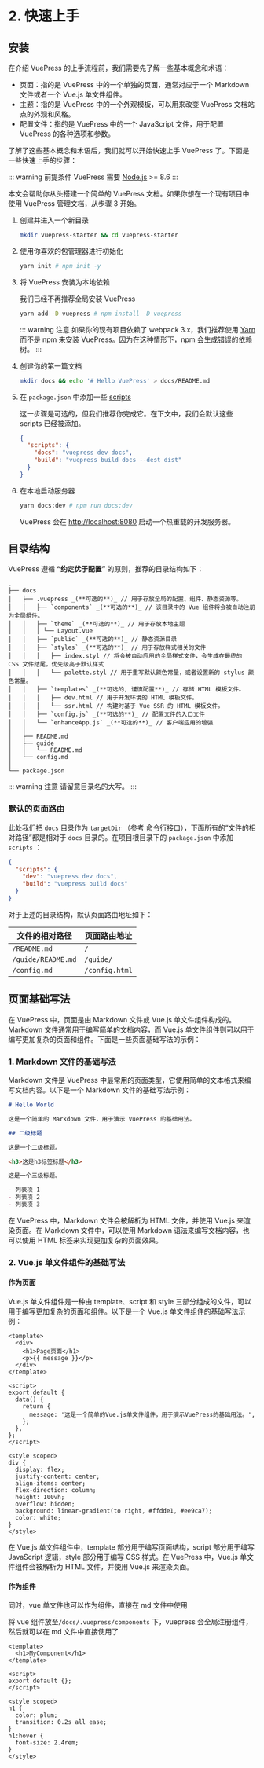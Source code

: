 # 2. 快速上手

## 安装

在介绍 VuePress 的上手流程前，我们需要先了解一些基本概念和术语：

- 页面：指的是 VuePress 中的一个单独的页面，通常对应于一个 Markdown 文件或者一个 Vue.js 单文件组件。
- 主题：指的是 VuePress 中的一个外观模板，可以用来改变 VuePress 文档站点的外观和风格。
- 配置文件：指的是 VuePress 中的一个 JavaScript 文件，用于配置 VuePress 的各种选项和参数。

了解了这些基本概念和术语后，我们就可以开始快速上手 VuePress 了。下面是一些快速上手的步骤：

::: warning 前提条件
VuePress 需要 [Node.js](https://nodejs.org/en/) >= 8.6
:::

本文会帮助你从头搭建一个简单的 VuePress 文档。如果你想在一个现有项目中使用 VuePress 管理文档，从步骤 3 开始。

1. 创建并进入一个新目录

   ```bash
   mkdir vuepress-starter && cd vuepress-starter
   ```

2. 使用你喜欢的包管理器进行初始化

   ```bash
   yarn init # npm init -y
   ```

3. 将 VuePress 安装为本地依赖

   我们已经不再推荐全局安装 VuePress

   ```bash
   yarn add -D vuepress # npm install -D vuepress
   ```

   ::: warning 注意
   如果你的现有项目依赖了 webpack 3.x，我们推荐使用 [Yarn](https://classic.yarnpkg.com/zh-Hans/) 而不是 npm 来安装 VuePress。因为在这种情形下，npm 会生成错误的依赖树。
   :::

4. 创建你的第一篇文档

   ```bash
   mkdir docs && echo '# Hello VuePress' > docs/README.md
   ```

5. 在 `package.json` 中添加一些 [scripts](https://classic.yarnpkg.com/zh-Hans/docs/package-json#toc-scripts)

   这一步骤是可选的，但我们推荐你完成它。在下文中，我们会默认这些 scripts 已经被添加。

   ```json
   {
     "scripts": {
       "docs": "vuepress dev docs",
       "build": "vuepress build docs --dest dist"
     }
   }
   ```

6. 在本地启动服务器

   ```bash
   yarn docs:dev # npm run docs:dev
   ```

   VuePress 会在 [http://localhost:8080](http://localhost:8080) 启动一个热重载的开发服务器。

## 目录结构

VuePress 遵循 **“约定优于配置”** 的原则，推荐的目录结构如下：

```
.
├── docs
│   ├── .vuepress _(**可选的**)_ // 用于存放全局的配置、组件、静态资源等。
│   │   ├── `components` _(**可选的**)_ // 该目录中的 Vue 组件将会被自动注册为全局组件。
│   │   ├── `theme` _(**可选的**)_ // 用于存放本地主题
│   │   │ └── Layout.vue
│   │   ├── `public` _(**可选的**)_ // 静态资源目录
│   │   ├── `styles` _(**可选的**)_ // 用于存放样式相关的文件
│   │   │   ├── index.styl // 将会被自动应用的全局样式文件，会生成在最终的 CSS 文件结尾，优先级高于默认样式
│   │   │   └── palette.styl // 用于重写默认颜色常量，或者设置新的 stylus 颜色常量。
│   │   ├── `templates` _(**可选的, 谨慎配置**)_ // 存储 HTML 模板文件。
│   │   │   ├── dev.html // 用于开发环境的 HTML 模板文件。
│   │   │   └── ssr.html // 构建时基于 Vue SSR 的 HTML 模板文件。
│   │   ├── `config.js` _(**可选的**)_ // 配置文件的入口文件
│   │   └── `enhanceApp.js` _(**可选的**)_ // 客户端应用的增强
│   │ 
│   ├── README.md
│   ├── guide
│   │   └── README.md
│   └── config.md
│ 
└── package.json
```

::: warning 注意
请留意目录名的大写。
:::

### 默认的页面路由

此处我们把 `docs` 目录作为 `targetDir` （参考 [命令行接口](../api/cli.md#基本用法)），下面所有的“文件的相对路径”都是相对于 `docs` 目录的。在项目根目录下的 `package.json` 中添加 `scripts` ：

```json
{
  "scripts": {
    "dev": "vuepress dev docs",
    "build": "vuepress build docs"
  }
}
```

对于上述的目录结构，默认页面路由地址如下：

| 文件的相对路径     | 页面路由地址   |
| ------------------ | -------------- |
| `/README.md`       | `/`            |
| `/guide/README.md` | `/guide/`      |
| `/config.md`       | `/config.html` |

## 页面基础写法

在 VuePress 中，页面是由 Markdown 文件或 Vue.js 单文件组件构成的。Markdown 文件通常用于编写简单的文档内容，而 Vue.js 单文件组件则可以用于编写更加复杂的页面和组件。下面是一些页面基础写法的示例：

### 1. Markdown 文件的基础写法

Markdown 文件是 VuePress 中最常用的页面类型，它使用简单的文本格式来编写文档内容。以下是一个 Markdown 文件的基础写法示例：

```markdown
# Hello World

这是一个简单的 Markdown 文件，用于演示 VuePress 的基础用法。

## 二级标题

这是一个二级标题。

<h3>这是h3标签标题</h3>

这是一个三级标题。

- 列表项 1
- 列表项 2
- 列表项 3
```

在 VuePress 中，Markdown 文件会被解析为 HTML 文件，并使用 Vue.js 来渲染页面。在 Markdown 文件中，可以使用 Markdown 语法来编写文档内容，也可以使用 HTML 标签来实现更加复杂的页面效果。

### 2. Vue.js 单文件组件的基础写法

#### 作为页面

Vue.js 单文件组件是一种由 template、script 和 style 三部分组成的文件，可以用于编写更加复杂的页面和组件。以下是一个 Vue.js 单文件组件的基础写法示例：

```vue
<template>
  <div>
    <h1>Page页面</h1>
    <p>{{ message }}</p>
  </div>
</template>

<script>
export default {
  data() {
    return {
      message: '这是一个简单的Vue.js单文件组件，用于演示VuePress的基础用法。',
    };
  },
};
</script>

<style scoped>
div {
  display: flex;
  justify-content: center;
  align-items: center;
  flex-direction: column;
  height: 100vh;
  overflow: hidden;
  background: linear-gradient(to right, #ffdde1, #ee9ca7);
  color: white;
}
</style>
```

在 Vue.js 单文件组件中，template 部分用于编写页面结构，script 部分用于编写 JavaScript 逻辑，style 部分用于编写 CSS 样式。在 VuePress 中，Vue.js 单文件组件会被解析为 HTML 文件，并使用 Vue.js 来渲染页面。

#### 作为组件

同时，vue 单文件也可以作为组件，直接在 md 文件中使用

将 vue 组件放至`/docs/.vuepress/components` 下，vuepress 会全局注册组件，然后就可以在 md 文件中直接使用了

```vue
<template>
  <h1>MyComponent</h1>
</template>

<script>
export default {};
</script>

<style scoped>
h1 {
  color: plum;
  transition: 0.2s all ease;
}
h1:hover {
  font-size: 2.4rem;
}
</style>
```
